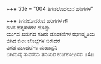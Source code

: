 +++
title = "004 ತಿಗಡಲೊದರುವ ಹರಿಗೆಗಳ"

+++
ತಿಗಡಲೊದರುವ ಹರಿಗೆಗಳ ಗೌ  
ರಗಿವ ಹೆಗ್ಗಹಳೆಗಳ ಹೊನ್ನಾ  
ಯುಗದ ಖಡುಗದ ಗಜರು ಡೊಂಕಣಿಗಳ ಝಣತ್ಕೃತಿಯ  
ಬಿಗಿದ ಬಿಲು ಬೊಬ್ಬೆಗಳ ಬಿರುದರ  
ವಿಗಡ ಮೂದಲೆಗಳ ಮಹಾಧ್ವನಿ  
ಬಗಿದುದೈ ತಾವರೆಯ ತನಯನ ಕರ್ಣಕೋಟರವ     ॥4॥